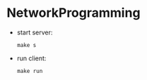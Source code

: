 # NetworkProgramming
* start server: 
   ```
   make s
   ```
* run client: 
  ```
  make run
  ```
